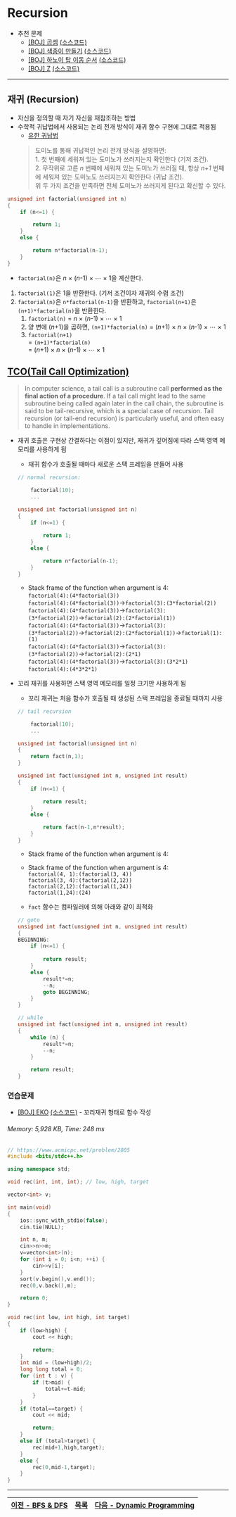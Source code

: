 # Recursion
* 추천 문제
    * [[BOJ] 곱셈](https://www.acmicpc.net/problem/1629) [(소스코드)](./src/mul.cpp)
    * [[BOJ] 색종이 만들기](https://www.acmicpc.net/problem/2630) [(소스코드)](./src/colored_paper.cpp)
    * [[BOJ] 하노이 탑 이동 순서](https://www.acmicpc.net/problem/11729) [(소스코드)](./src/hanoi.cpp)
    * [[BOJ] Z](https://www.acmicpc.net/problem/1074) [(소스코드)](./src/z.cpp)
---

## 재귀 (Recursion)
* 자신을 정의할 때 자기 자신을 재참조하는 방법
* 수학적 귀납법에서 사용되는 논리 전개 방식이 재귀 함수 구현에 그대로 적용됨
    * [유한 귀납법](https://namu.wiki/w/%EC%88%98%ED%95%99%EC%A0%81%20%EA%B7%80%EB%82%A9%EB%B2%95#s-1.1)
    > 도미노를 통해 귀납적인 논리 전개 방식을 설명하면:<br>
      1. 첫 번째에 세워져 있는 도미노가 쓰러지는지 확인한다 (기저 조건).<br>
      2. 무작위로 고른 <i>n</i> 번째에 세워져 있는 도미노가 쓰러질 때, 항상 <i>n+1</i> 번째에 세워져 있는 도미노도 쓰러지는지 확인한다 (귀납 조건). <br>
      위 두 가지 조건을 만족하면 전체 도미노가 쓰러지게 된다고 확신할 수 있다. 
```c++
unsigned int factorial(unsigned int n)
{
    if (n<=1) {

        return 1;
    }
    else {

        return n*factorial(n-1);
    }
}
```
* `factorial(n)`은 <i>n</i> × (<i>n</i>-1) × ⋯ × 1을 계산한다. 
1. `factorial(1)`은 1을 반환한다. (기저 조건이자 재귀의 수렴 조건)
2. `factorial(n)`은 `n*factorial(n-1)`을 반환하고, `factorial(n+1)`은 `(n+1)*factorial(n)`을 반환한다. 
    1. `factorial(n)` = <i>n</i> × (<i>n</i>-1) × ⋯ × 1
    2. 양 변에 (<i>n</i>+1)을 곱하면, `(n+1)*factorial(n)` = (<i>n</i>+1) × <i>n</i> × (<i>n</i>-1) × ⋯ × 1
    3. `factorial(n+1)`<br>
    = `(n+1)*factorial(n)`<br>
    = (<i>n</i>+1) × <i>n</i> × (<i>n</i>-1) × ⋯ × 1



## [TCO(Tail Call Optimization)](https://stackoverflow.com/q/310974/783743)
> In computer science, a tail call is a subroutine call <b>performed as the final action of a procedure</b>. If a tail call might lead to the same subroutine being called again later in the call chain, the subroutine is said to be tail-recursive, which is a special case of recursion. Tail recursion (or tail-end recursion) is particularly useful, and often easy to handle in implementations.

* 재귀 호출은 구현상 간결하다는 이점이 있지만, 재귀가 깊어짐에 따라 스택 영역 메모리를 사용하게 됨
    * 재귀 함수가 호출될 때마다 새로운 스택 프레임을 만들어 사용
    ```c++
    // normal recursion:

        factorial(10);
        ...

    unsigned int factorial(unsigned int n)
    {
        if (n<=1) {

            return 1;
        }
        else {

            return n*factorial(n-1);
        }
    }
    ```
    * Stack frame of the function when argument is 4:<br>
    `factorial(4):(4*factorial(3))`<br>
    `factorial(4):(4*factorial(3))`→`factorial(3):(3*factorial(2))`<br>
    `factorial(4):(4*factorial(3))`→`factorial(3):(3*factorial(2))`→`factorial(2):(2*factorial(1))`<br>
    `factorial(4):(4*factorial(3))`→`factorial(3):(3*factorial(2))`→`factorial(2):(2*factorial(1))`→`factorial(1):(1)`<br>
    `factorial(4):(4*factorial(3))`→`factorial(3):(3*factorial(2))`→`factorial(2):(2*1)`<br>
    `factorial(4):(4*factorial(3))`→`factorial(3):(3*2*1)`<br>
    `factorial(4):(4*3*2*1)`<br>

* 꼬리 재귀를 사용하면 스택 영역 메모리를 일정 크기만 사용하게 됨
    * 꼬리 재귀는 처음 함수가 호출될 때 생성된 스택 프레임을 종료될 때까지 사용
    ```c++
    // tail recursion

        factorial(10);
        ...

    unsigned int factorial(unsigned int n)
    {
        return fact(n,1);
    }
    
    unsigned int fact(unsigned int n, unsigned int result)
    {
        if (n<=1) {

            return result;
        }
        else {

            return fact(n-1,n*result);
        }
    }
    ```
    * Stack frame of the function when argument is 4:<br>
    * Stack frame of the function when argument is 4:<br>
    `factorial(4, 1):(factorial(3, 4))`<br>
    `factorial(3, 4):(factorial(2,12))`<br>
    `factorial(2,12):(factorial(1,24))`<br>
    `factorial(1,24):(24)`<br>

    * `fact` 함수는 컴파일러에 의해 아래와 같이 최적화
    ```c++
    // goto
    unsigned int fact(unsigned int n, unsigned int result)
    {
    BEGINNING:
        if (n<=1) {
            
            return result;
        }
        else {
            result*=n;
            --n;
            goto BEGINNING;
        }
    }
    ```
    ```c++
    // while
    unsigned int fact(unsigned int n, unsigned int result)
    {
        while (n) {
            result*=n;
            --n;
        }

        return result;
    }
    ```

### 연습문제
* [[BOJ] EKO](https://www.acmicpc.net/problem/2805) [(소스코드)](./src/eko.cpp) - 꼬리재귀 형태로 함수 작성 
###### Memory: 5,928 KB, Time: 248 ms
```c++
// https://www.acmicpc.net/problem/2805
#include <bits/stdc++.h>

using namespace std;

void rec(int, int, int); // low, high, target

vector<int> v;

int main(void)
{
    ios::sync_with_stdio(false);
    cin.tie(NULL);

    int n, m;
    cin>>n>>m;
    v=vector<int>(n);
    for (int i = 0; i<n; ++i) {
        cin>>v[i];
    }
    sort(v.begin(),v.end());
    rec(0,v.back(),m);

    return 0;
}

void rec(int low, int high, int target)
{
    if (low>high) {
        cout << high;

        return;
    }
    int mid = (low+high)/2;
    long long total = 0;
    for (int t : v) {
        if (t>mid) {
            total+=t-mid;
        }
    }
    if (total==target) {
        cout << mid;

        return;
    }
    else if (total>target) {
        rec(mid+1,high,target);
    }
    else {
        rec(0,mid-1,target);
    }
}
```

---
|[이전 - BFS & DFS](/bfs_dfs/)|[목록](https://github.com/RyanJeong/CP#index)|[다음 - Dynamic Programming](/dp/)|
|-|-|-|